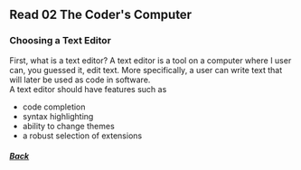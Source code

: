 ## Read 02 The Coder's Computer

### Choosing a Text Editor
First, what is a text editor? A text editor is a tool on a computer where I user can, you guessed it, edit text.  More specifically, a user can write text that will later be used as code in software. <br>
A text editor should have features such as 
* code completion
* syntax highlighting
* ability to change themes
* a robust selection of extensions


##### [Back](/102/102-TOC.md)